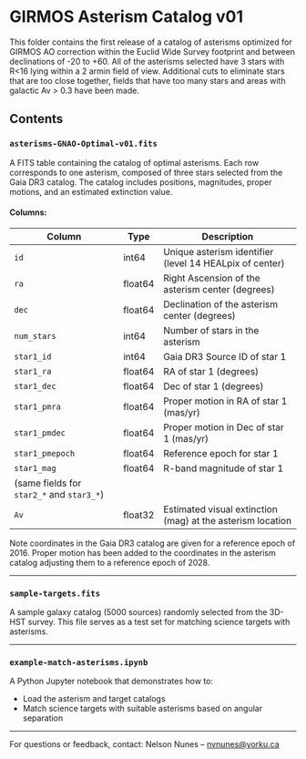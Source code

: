 # GIRMOS Asterism Catalog v01

This folder contains the first release of a catalog of asterisms optimized for GIRMOS AO correction within the Euclid Wide Survey footprint and between declinations of -20 to +60. All of the asterisms selected have 3 stars with R<16 lying within a 2 armin field of view. Additional cuts to eliminate stars that are too close together, fields that have too many stars and areas with galactic Av > 0.3 have been made.

## Contents

### `asterisms-GNAO-Optimal-v01.fits`
A FITS table containing the catalog of optimal asterisms. Each row corresponds to one asterism, composed of three stars selected from the Gaia DR3 catalog. The catalog includes positions, magnitudes, proper motions, and an estimated extinction value.

#### Columns:

| Column         | Type     | Description |
|----------------|----------|-------------|
| `id`           | int64    | Unique asterism identifier (level 14 HEALpix of center) |
| `ra`           | float64  | Right Ascension of the asterism center (degrees) |
| `dec`          | float64  | Declination of the asterism center (degrees) |
| `num_stars`    | int64    | Number of stars in the asterism |
| `star1_id`     | int64    | Gaia DR3 Source ID of star 1 |
| `star1_ra`     | float64  | RA of star 1 (degrees) |
| `star1_dec`    | float64  | Dec of star 1 (degrees) |
| `star1_pmra`   | float64  | Proper motion in RA of star 1 (mas/yr) |
| `star1_pmdec`  | float64  | Proper motion in Dec of star 1 (mas/yr) |
| `star1_pmepoch`| float64  | Reference epoch for star 1 |
| `star1_mag`    | float64  | R-band magnitude of star 1 |
| (same fields for `star2_*` and `star3_*`) |
| `Av`           | float32  | Estimated visual extinction (mag) at the asterism location |

Note coordinates in the Gaia DR3 catalog are given for a reference epoch of 2016. Proper motion has been added to the coordinates in the asterism catalog adjusting them to a reference epoch of 2028.

---

### `sample-targets.fits`
A sample galaxy catalog (5000 sources) randomly selected from the 3D-HST survey. This file serves as a test set for matching science targets with asterisms.

---

### `example-match-asterisms.ipynb`
A Python Jupyter notebook that demonstrates how to:
- Load the asterism and target catalogs
- Match science targets with suitable asterisms based on angular separation

---

For questions or feedback, contact: Nelson Nunes – nvnunes@yorku.ca
